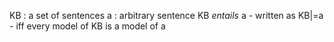 KB :  a set of sentences
a : arbitrary sentence
KB *entails* a - written as KB|=a - iff every model of KB is a model of a